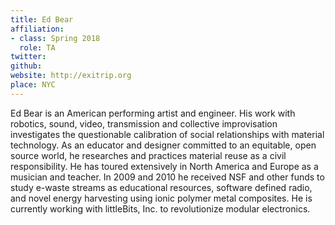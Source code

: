 ```yaml
---
title: Ed Bear
affiliation:
- class: Spring 2018
  role: TA
twitter:
github:
website: http://exitrip.org
place: NYC
---
```

Ed Bear is an American performing artist and engineer. His work with robotics, sound, video, transmission and collective improvisation investigates the questionable calibration of social relationships with material technology. As an educator and designer committed to an equitable, open source world, he researches and practices material reuse as a civil responsibility. He has toured extensively in North America and Europe as a musician and teacher. In 2009 and 2010 he received NSF and other funds to study e-waste streams as educational resources, software defined radio, and novel energy harvesting using ionic polymer metal composites. He is currently working with littleBits, Inc. to revolutionize modular electronics.

